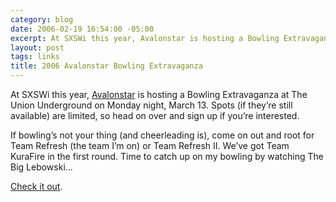 ```yaml
---
category: blog
date: 2006-02-19 16:54:00 -05:00
excerpt: At SXSWi this year, Avalonstar is hosting a Bowling Extravaganza at The Union Underground on Monday night, March 13.
layout: post
tags: links
title: 2006 Avalonstar Bowling Extravaganza
---
```


At SXSWi this year, [Avalonstar](http://www.avalonstar.com/) is hosting a Bowling Extravaganza at The Union Underground on Monday night, March 13. Spots (if they’re still available) are limited, so head on over and sign up if you’re interested.

If bowling’s not your thing (and cheerleading is), come on out and root for Team Refresh (the team I’m on) or Team Refresh II. We’ve got Team KuraFire in the first round. Time to catch up on my bowling by watching The Big Lebowski…

[Check it out](http://bowling.avalonstar.com/).